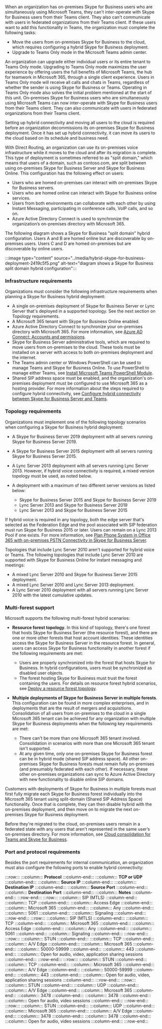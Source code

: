 <br>When an organization has on-premises Skype for Business users who are simultaneously using Microsoft Teams, they can't inter-operate with Skype for Business users from their Teams client. They also can't communicate with users in federated organizations from their Teams client. If these users want to add this functionality in Teams, the organization must complete the following tasks:

 -  Move the users from on-premises Skype for Business to the cloud, which requires configuring a hybrid Skype for Business deployment.
 -  Upgrade to Teams Only mode in the Microsoft Teams admin center.

An organization can upgrade either individual users or its entire tenant to Teams Only mode. Upgrading to Teams Only mode maximizes the user experience by offering users the full benefits of Microsoft Teams, the hub for teamwork in Microsoft 365, through a single client experience. Users in Teams Only mode will receive all calls and chats in Teams, regardless of whether the sender is using Skype for Business or Teams. Operating in Teams Only mode also solves the initial problem mentioned at the start of this unit. On-premises Skype for Business users who are simultaneously using Microsoft Teams can now inter-operate with Skype for Business users from their Teams client. They can also communicate with users in federated organizations from their Teams client.

Setting up hybrid connectivity and moving all users to the cloud is required before an organization decommissions its on-premises Skype for Business deployment. Once it has set up hybrid connectivity, it can move its users to the cloud based on its schedule and business need.

With Direct Routing, an organization can use its on-premises voice infrastructure while it moves to the cloud and after its migration is complete. This type of deployment is sometimes referred to as "split domain," which means that users of a domain, such as contoso.com, are split between using on-premises Skype for Business Server and Skype for Business Online. This configuration has the following effect on users:<br>

 -  Users who are homed on-premises can interact with on-premises Skype for Business servers.
 -  Users who are homed online can interact with Skype for Business online services.
 -  Users from both environments can collaborate with each other by using Instant Messaging, participating in conference calls, VoIP calls, and so on.
 -  Azure Active Directory Connect is used to synchronize the organization’s on-premises directory with Microsoft 365.

The following diagram shows a Skype for Business "split domain" hybrid configuration. Users A and B are homed online but are discoverable by on-premises users. Users C and D are homed on-premises but are discoverable by online users.

:::image type="content" source="../media/hybrid-skype-for-business-deployment-2419c5f5.png" alt-text="diagram shows a Skype for Business split domain hybrid configuration":::


### Infrastructure requirements

Organizations must consider the following infrastructure requirements when planning a Skype for Business hybrid deployment:

 -  A single on-premises deployment of Skype for Business Server or Lync Server that's deployed in a supported topology. See the next section on Topology requirements.
 -  A Microsoft 365 tenant with Skype for Business Online enabled.
 -  Azure Active Directory Connect to synchronize your on-premises directory with Microsoft 365. For more information, see [Azure AD Connect: Accounts and permissions](/azure/active-directory/hybrid/reference-connect-accounts-permissions?azure-portal=true).
 -  Skype for Business Server administrative tools, which are required to move users from on-premises to the cloud. These tools must be installed on a server with access to both on-premises deployment and the internet.
 -  The Teams admin center or Windows PowerShell can be used to manage Teams and Skype for Business Online. To use PowerShell to manage either Teams, see [Install Microsoft Teams PowerShell Module](/microsoftteams/teams-powershell-install?azure-portal=true).
 -  Shared SIP address space must be enabled, and the organization's on-premises deployment must be configured to use Microsoft 365 as a hosting provider. For more information about the steps required to configure hybrid connectivity, see [Configure hybrid connectivity between Skype for Business Server and Teams](/skypeforbusiness/hybrid/configure-hybrid-connectivity?azure-portal=true).

### Topology requirements

Organizations must implement one of the following topology scenarios when configuring a Skype for Business hybrid deployment:

 -  A Skype for Business Server 2019 deployment with all servers running Skype for Business Server 2019.
 -  A Skype for Business Server 2015 deployment with all servers running Skype for Business Server 2015.
 -  A Lync Server 2013 deployment with all servers running Lync Server 2013. However, if hybrid voice connectivity is required, a mixed version topology must be used, as noted below.
 -  A deployment with a maximum of two different server versions as listed below:
    
     -  Skype for Business Server 2015 and Skype for Business Server 2019
     -  Lync Server 2013 and Skype for Business Server 2019
     -  Lync Server 2013 and Skype for Business Server 2015

If hybrid voice is required in any topology, both the edge server that's selected as the Federation Edge and the pool associated with SIP federation must run Skype for Business 2015 or later. Users can remain on a Lync 2013 Pool if one exists. For more information, see [Plan Phone System in Office 365 with on-premises PSTN Connectivity in Skype for Business Server](/skypeforbusiness/skype-for-business-hybrid-solutions/plan-your-phone-system-cloud-pbx-solution/plan-phone-system-with-on-premises-pstn-connectivity?azure-portal=true).

Topologies that include Lync Server 2010 aren't supported for hybrid voice or Teams. The following topologies that include Lync Server 2010 are supported with Skype for Business Online for instant messaging and meetings:

 -  A mixed Lync Server 2010 and Skype for Business Server 2015 deployment.
 -  A mixed Lync Server 2010 and Lync Server 2013 deployment.
 -  A Lync Server 2010 deployment with all servers running Lync Server 2010 with the latest cumulative updates.

### Multi-forest support

Microsoft supports the following multi-forest hybrid scenarios:

 -  **Resource forest topology.** In this kind of topology, there's one forest that hosts Skype for Business Server (the resource forest), and there are one or more other forests that host account identities. These identities access the Skype for Business Server in the resource forest. In general, users can access Skype for Business functionality in another forest if the following requirements are met:
    
     -  Users are properly synchronized into the forest that hosts Skype for Business. In hybrid configurations, users must be synchronized as disabled user objects.
     -  The forest hosting Skype for Business must trust the forest containing the users. For details on resource forest hybrid scenarios, see [Deploy a resource forest topology](/skypeforbusiness/hybrid/configure-a-multi-forest-environment-for-hybrid?azure-portal=true).
 -  **Multiple deployments of Skype for Business Server in multiple forests**. This configuration can be found in more complex enterprises, and in deployments that are the result of mergers and acquisitions. Consolidation of all users from on-premises to the cloud in a single Microsoft 365 tenant can be achieved for any organization with multiple Skype for Business deployments when the following key requirements are met:
    
     -  There can't be more than one Microsoft 365 tenant involved. Consolidation in scenarios with more than one Microsoft 365 tenant isn't supported.
     -  At any given time, only one on-premises Skype for Business forest can be in hybrid mode (shared SIP address space). All other on-premises Skype for Business forests must remain fully on-premises (and presumably federated with each other). If necessary, these other on-premises organizations can sync to Azure Active Directory with new functionality to disable online SIP domains.

Customers with deployments of Skype for Business in multiple forests must first fully migrate each Skype for Business forest individually into the Microsoft 365 tenant using split-domain (Shared SIP Address Space) functionality. Once that is complete, they can then disable hybrid with the on-premises deployment, and then move on to migrate the next on-premises Skype for Business deployment.

Before they're migrated to the cloud, on-premises users remain in a federated state with any users that aren't represented in the same user’s on-premises directory. For more information, see [Cloud consolidation for Teams and Skype for Business](/skypeforbusiness/hybrid/cloud-consolidation?azure-portal=true).

### Port and protocol requirements

Besides the port requirements for internal communication, an organization must also configure the following ports to enable hybrid connectivity:

:::row:::
  :::column:::
    **Protocol**
  :::column-end:::
  :::column:::
    **TCP or UDP**
  :::column-end:::
  :::column:::
    **Source IP**
  :::column-end:::
  :::column:::
    **Destination IP**
  :::column-end:::
  :::column:::
    **Source Port**
  :::column-end:::
  :::column:::
    **Destination Port**
  :::column-end:::
  :::column:::
    **Notes**
  :::column-end:::
:::row-end:::
:::row:::
  :::column:::
    SIP (MTLS)
  :::column-end:::
  :::column:::
    TCP
  :::column-end:::
  :::column:::
    Access Edge
  :::column-end:::
  :::column:::
    Microsoft 365
  :::column-end:::
  :::column:::
    Any
  :::column-end:::
  :::column:::
    5061
  :::column-end:::
  :::column:::
    Signaling
  :::column-end:::
:::row-end:::
:::row:::
  :::column:::
    SIP (MTLS)
  :::column-end:::
  :::column:::
    TCP
  :::column-end:::
  :::column:::
    Microsoft 365
  :::column-end:::
  :::column:::
    Access Edge
  :::column-end:::
  :::column:::
    Any
  :::column-end:::
  :::column:::
    5061
  :::column-end:::
  :::column:::
    Signaling
  :::column-end:::
:::row-end:::
:::row:::
  :::column:::
    STUN
  :::column-end:::
  :::column:::
    TCP
  :::column-end:::
  :::column:::
    A/V Edge
  :::column-end:::
  :::column:::
    Microsoft 365
  :::column-end:::
  :::column:::
    50000-59999
  :::column-end:::
  :::column:::
    443
  :::column-end:::
  :::column:::
    Open for audio, video, application sharing sessions
  :::column-end:::
:::row-end:::
:::row:::
  :::column:::
    STUN
  :::column-end:::
  :::column:::
    TCP
  :::column-end:::
  :::column:::
    Microsoft 365
  :::column-end:::
  :::column:::
    A/V Edge
  :::column-end:::
  :::column:::
    50000-59999
  :::column-end:::
  :::column:::
    443
  :::column-end:::
  :::column:::
    Open for audio, video, application sharing sessions
  :::column-end:::
:::row-end:::
:::row:::
  :::column:::
    STUN
  :::column-end:::
  :::column:::
    UDP
  :::column-end:::
  :::column:::
    A/V Edge
  :::column-end:::
  :::column:::
    Microsoft 365
  :::column-end:::
  :::column:::
    3478
  :::column-end:::
  :::column:::
    3478
  :::column-end:::
  :::column:::
    Open for audio, video sessions
  :::column-end:::
:::row-end:::
:::row:::
  :::column:::
    STUN
  :::column-end:::
  :::column:::
    UDP
  :::column-end:::
  :::column:::
    Microsoft 365
  :::column-end:::
  :::column:::
    A/V Edge
  :::column-end:::
  :::column:::
    3478
  :::column-end:::
  :::column:::
    3478
  :::column-end:::
  :::column:::
    Open for audio, video sessions
  :::column-end:::
:::row-end:::
